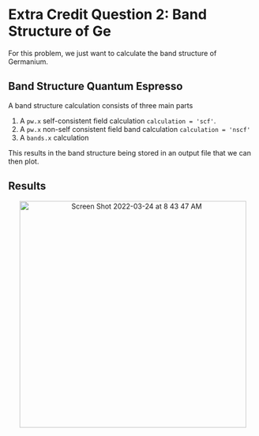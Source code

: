 # Extra Credit Question 2: Band Structure of Ge

For this problem, we just want to calculate the band structure of Germanium. 

## Band Structure Quantum Espresso 
A band structure calculation consists of three main parts
1. A `pw.x` self-consistent field calculation `calculation = 'scf'`. 
2. A `pw.x` non-self consistent field band calculation `calculation = 'nscf'`
3. A `bands.x` calculation 

This results in the band structure being stored in an output file that we can then plot. 


## Results 
<p align = center> 
<img width="459" alt="Screen Shot 2022-03-24 at 8 43 47 AM" src="https://user-images.githubusercontent.com/76876169/159955144-361af674-1e2b-4572-b3e3-1f4067174513.png">
</p> 
